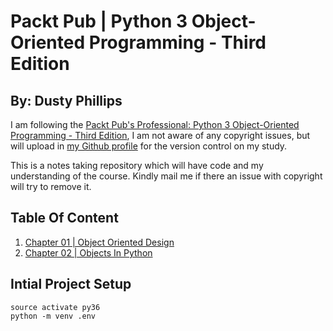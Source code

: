 # Packt Pub | Python 3 Object-Oriented Programming - Third Edition #
## By: Dusty Phillips ##
I am following the [Packt Pub's Professional:  Python 3 Object-Oriented Programming - Third Edition](https://www.packtpub.com/in/application-development/python-3-object-oriented-programming-third-edition "Packt Pub's Professional:  Python 3 Object-Oriented Programming - Third Edition"), I am not aware of any copyright issues, but will upload in [my Github profile](https://github.com/archeranimesh/) for the version control on my study.

This is a notes taking repository which will have code and my understanding of the course. Kindly mail me if there an issue with copyright will try to remove it.

## Table Of Content ##
1. [Chapter 01 | Object Oriented Design ](DOCS/Chapter_01-Object-Oriented-Design/ReadMe.md)
2. [Chapter 02 | Objects In Python ](DOCS/Chapter_02-Objects-In-Python/ReadMe.md)


## Intial Project Setup ##

```
source activate py36
python -m venv .env
```